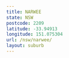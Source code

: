 ```yaml
---
title: NARWEE
state: NSW
postcode: 2209
latitude: -33.94913
longitude: 151.075304
url: /nsw/narwee/
layout: suburb
---
```

